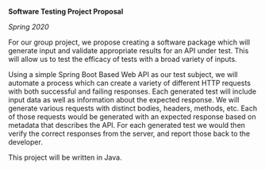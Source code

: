 
**Software Testing Project Proposal**

*Spring 2020*

For our group project, we propose creating a software package which will generate input and validate appropriate results for an API under test. This will allow us to test the efficacy of tests with a broad variety of inputs.

Using a simple Spring Boot Based Web API as our test subject, we will automate a process which can create a variety of different HTTP requests with both successful and failing responses. Each generated test will include input data as well as information about the expected response. We will generate various requests with distinct bodies, headers, methods, etc. Each of those requests would be generated with an expected response based on metadata that describes the API. For each generated test we would then verify the correct responses from the server, and report those back to the developer.

This project will be written in Java.
